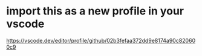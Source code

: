 # import this as a new profile in your vscode
https://vscode.dev/editor/profile/github/02b3fefaa372dd9e8174a90c820600c9
